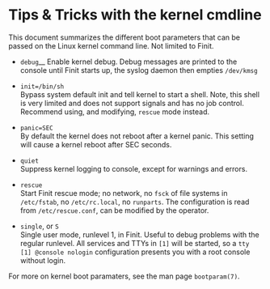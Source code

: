 Tips & Tricks with the kernel cmdline
=====================================

This document summarizes the different boot parameters that can be
passed on the Linux kernel command line.  Not limited to Finit.

* `debug`__
    Enable kernel debug.  Debug messages are printed to the console
    until Finit starts up, the syslog daemon then empties `/dev/kmsg`

* `init=/bin/sh`  
    Bypass system default init and tell kernel to start a shell.  Note,
	this shell is very limited and does not support signals and has no
	job control.  Recommend using, and modifying, `rescue` mode instead.

* `panic=SEC`  
    By default the kernel does not reboot after a kernel panic.  This
    setting will cause a kernel reboot after SEC seconds.

* `quiet`  
    Suppress kernel logging to console, except for warnings and errors.

* `rescue`  
    Start Finit rescue mode; no network, no `fsck` of file systems in
    `/etc/fstab`, no `/etc/rc.local`, no `runparts`.  The configuration
    is read from `/etc/rescue.conf`, can be modified by the operator.

* `single`, or `S`  
    Single user mode, runlevel 1, in Finit.  Useful to debug problems with
    the regular runlevel.  All services and TTYs in `[1]` will be started,
    so a `tty [1] @console nologin` configuration presents you with a
    root console without login.

For more on kernel boot paramaters, see the man page `bootparam(7)`.
